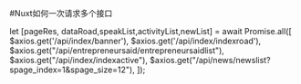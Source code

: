 #Nuxt如何一次请求多个接口

let [pageRes, dataRoad,speakList,activityList,newList] = await Promise.all([
                $axios.get('/api/index/banner'),
                $axios.get('/api/index/indexroad'),
                $axios.get("/api/entrepreneursaid/entrepreneursaidlist"),
                $axios.get("/api/index/indexactive"), 
                $axios.get("/api/news/newslist?spage_index=1&spage_size=12"), 
            ]);   
